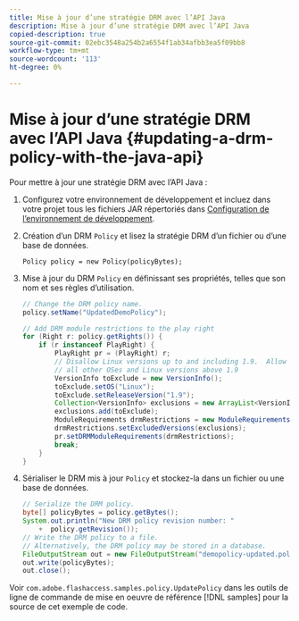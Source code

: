 ```yaml
---
title: Mise à jour d’une stratégie DRM avec l’API Java
description: Mise à jour d’une stratégie DRM avec l’API Java
copied-description: true
source-git-commit: 02ebc3548a254b2a6554f1ab34afbb3ea5f09bb8
workflow-type: tm+mt
source-wordcount: '113'
ht-degree: 0%

---
```


# Mise à jour d’une stratégie DRM avec l’API Java {#updating-a-drm-policy-with-the-java-api}

Pour mettre à jour une stratégie DRM avec l’API Java :

1. Configurez votre environnement de développement et incluez dans votre projet tous les fichiers JAR répertoriés dans [Configuration de l’environnement de développement](../../protecting-content/setting-up-the-sdk/setup-dev-env.md).
1. Création d’un DRM `Policy` et lisez la stratégie DRM d’un fichier ou d’une base de données.

   ```
   Policy policy = new Policy(policyBytes);
   ```

1. Mise à jour du DRM `Policy` en définissant ses propriétés, telles que son nom et ses règles d’utilisation.

   ```java
   // Change the DRM policy name.  
   policy.setName("UpdatedDemoPolicy");  
   
   // Add DRM module restrictions to the play right  
   for (Right r: policy.getRights()) {  
       if (r instanceof PlayRight) {  
           PlayRight pr = (PlayRight) r;  
           // Disallow Linux versions up to and including 1.9.  Allow  
           // all other OSes and Linux versions above 1.9  
           VersionInfo toExclude = new VersionInfo();  
           toExclude.setOS("Linux");  
           toExclude.setReleaseVersion("1.9");  
           Collection<VersionInfo> exclusions = new ArrayList<VersionInfo>();  
           exclusions.add(toExclude);  
           ModuleRequirements drmRestrictions = new ModuleRequirements();  
           drmRestrictions.setExcludedVersions(exclusions);  
           pr.setDRMModuleRequirements(drmRestrictions);  
           break;  
       }  
   }
   ```

1. Sérialiser le DRM mis à jour `Policy` et stockez-la dans un fichier ou une base de données.

   ```java
   // Serialize the DRM policy.  
   byte[] policyBytes = policy.getBytes();  
   System.out.println("New DRM policy revision number: "  
       +  policy.getRevision());      
   // Write the DRM policy to a file.   
   // Alternatively, the DRM policy may be stored in a database.  
   FileOutputStream out = new FileOutputStream("demopolicy-updated.pol");  
   out.write(policyBytes);  
   out.close();
   ```

Voir `com.adobe.flashaccess.samples.policy.UpdatePolicy` dans les outils de ligne de commande de mise en oeuvre de référence [!DNL samples] pour la source de cet exemple de code.
